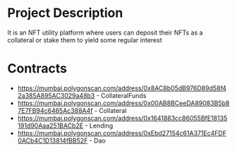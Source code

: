 # Project Description
It is an NFT utility platform where users can deposit their NFTs as a collateral or stake them to yield some regular interest

# Contracts
- https://mumbai.polygonscan.com/address/0x8AC8b05dB976D89d58f42a385A895AC3029a48b3 - CollateralFunds
- https://mumbai.polygonscan.com/address/0x00AB8BCeeDA89083B5b87E7FB94c6465Ac388A4f - Collateral
- https://mumbai.polygonscan.com/address/0x1641883cc86055BfE18135191d90Aaa251BACb2E - Lending
- https://mumbai.polygonscan.com/address/0xEbd27154c61A371Ec4FDF0ACb4C1D13814fBB52F - Dao